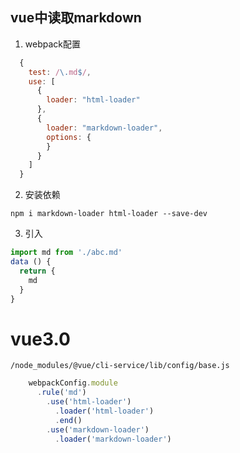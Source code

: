 
## vue中读取markdown

1. webpack配置

``` js
  {
    test: /\.md$/,
    use: [
      {
        loader: "html-loader"
      },
      {
        loader: "markdown-loader",
        options: {
        }
      }
    ]
  }
```

2. 安装依赖

`npm i markdown-loader html-loader --save-dev`

3. 引入

``` js
import md from './abc.md'
data () {
  return {
    md
  }
}
```

# vue3.0

`/node_modules/@vue/cli-service/lib/config/base.js`

``` js
    webpackConfig.module
      .rule('md')
        .use('html-loader')
          .loader('html-loader')
          .end()
        .use('markdown-loader')
          .loader('markdown-loader')
```

